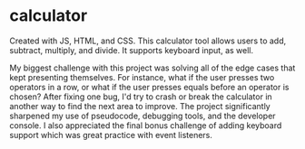 # calculator
Created with JS, HTML, and CSS.
This calculator tool allows users to add, subtract, multiply, and divide. It supports keyboard input, as well.

My biggest challenge with this project was solving all of the edge cases that kept presenting themselves. For instance, what if the user presses two operators in a row, or what if the user presses equals before an operator is chosen? After fixing one bug, I'd try to crash or break the calculator in another way to find the next area to improve. The project significantly sharpened my use of pseudocode, debugging tools, and the developer console. I also appreciated the final bonus challenge of adding keyboard support which was great practice with event listeners.